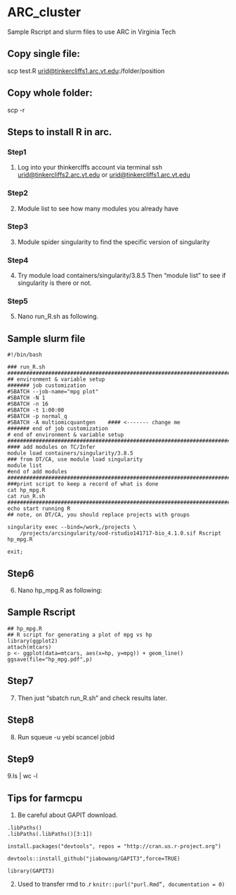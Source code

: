 # ARC_cluster
Sample Rscript and slurm files to use ARC in Virginia Tech



## Copy single file:
scp test.R urid@tinkercliffs1.arc.vt.edu:/folder/position

## Copy whole folder: 
scp -r


## Steps to install R in arc.
### Step1
1. Log into your thinkerclffs account via terminal 
	ssh urid@tinkercliffs2.arc.vt.edu or
 	urid@tinkercliffs1.arc.vt.edu
### Step2
2. Module list 
	to see how many modules you already have
### Step3
3. Module spider singularity 
	to find the specific version of singularity
### Step4
4. Try module load containers/singularity/3.8.5 
	Then “module list” to see if singularity is there or not.
### Step5
5. Nano run_R.sh as following.

## Sample slurm file
```
#!/bin/bash

### run_R.sh
###########################################################################
## environment & variable setup
####### job customization
#SBATCH --job-name="mpg plot"
#SBATCH -N 1
#SBATCH -n 16
#SBATCH -t 1:00:00
#SBATCH -p normal_q
#SBATCH -A multiomicquantgen    #### <------- change me
####### end of job customization
# end of environment & variable setup
###########################################################################
#### add modules on TC/Infer
module load containers/singularity/3.8.5
### from DT/CA, use module load singularity
module list
#end of add modules
###########################################################################
###print script to keep a record of what is done
cat hp_mpg.R
cat run_R.sh
###########################################################################
echo start running R
## note, on DT/CA, you should replace projects with groups

singularity exec --bind=/work,/projects \
    /projects/arcsingularity/ood-rstudio141717-bio_4.1.0.sif Rscript hp_mpg.R

exit;
```

## Step6
6. Nano hp_mpg.R as following:

## Sample Rscript
```
## hp_mpg.R
## R script for generating a plot of mpg vs hp
library(ggplot2)
attach(mtcars)
p <- ggplot(data=mtcars, aes(x=hp, y=mpg)) + geom_line()
ggsave(file="hp_mpg.pdf",p)
```

## Step7
7. Then just “sbatch run_R.sh” and check results later.

## Step8
8. Run squeue -u yebi
scancel jobid

## Step9
9.ls | wc -l



## Tips for farmcpu

1. Be careful about GAPIT download.
```
.libPaths()
.libPaths(.libPaths()[3:1])

install.packages("devtools", repos = "http://cran.us.r-project.org")

devtools::install_github("jiabowang/GAPIT3",force=TRUE)

library(GAPIT3)
```

2. Used to transfer rmd to .r
`knitr::purl("purl.Rmd”, documentation = 0)`
